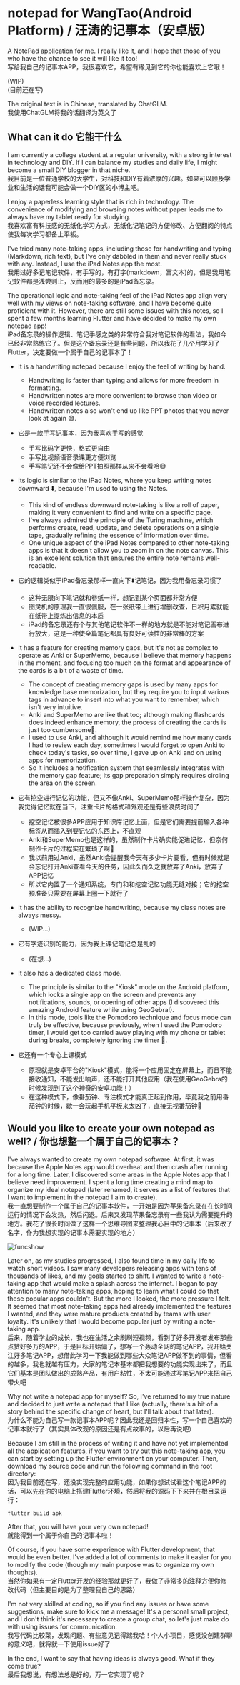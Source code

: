 # notepad for WangTao(Android Platform) / 汪涛的记事本（安卓版）

A NotePad application for me. I really like it, and I hope that those of you who have the chance to see it will like it too!\
写给我自己的记事本APP，我很喜欢它，希望有缘见到它的你也能喜欢上它哦！

(WIP) \
(目前还在写)

The original text is in Chinese, translated by ChatGLM.\
我使用ChatGLM将我的话翻译为英文了

## What can it do 它能干什么
I am currently a college student at a regular university, with a strong interest in technology and DIY. If I can balance my studies and daily life, I might become a small DIY blogger in that niche.\
我目前是一位普通学校的大学生，对科技和DIY有着浓厚的兴趣。如果可以顾及学业和生活的话我可能会做一个DIY区的小博主吧。

I enjoy a paperless learning style that is rich in technology. The convenience of modifying and browsing notes without paper leads me to always have my tablet ready for studying.\
我喜欢富有科技感的无纸化学习方式，无纸化记笔记的方便修改、方便翻阅的特点使我每次学习都备上平板。

I've tried many note-taking apps, including those for handwriting and typing (Markdown, rich text), but I've only dabbled in them and never really stuck with any. Instead, I use the iPad Notes app the most.\
我用过好多记笔记软件，有手写的，有打字(markdown，富文本)的，但是我用笔记软件都是浅尝则止，反而用的最多的是iPad备忘录。

The operational logic and note-taking feel of the iPad Notes app align very well with my views on note-taking software, and I have become quite proficient with it. However, there are still some issues with this notes, so I spent a few months learning Flutter and have decided to make my own notepad app!\
iPad备忘录的操作逻辑、笔记手感之类的非常符合我对笔记软件的看法，我如今已经非常熟练它了。但是这个备忘录还是有些问题，所以我花了几个月学习了Flutter，决定要做一个属于自己的记事本了！

- It is a handwriting notepad because I enjoy the feel of writing by hand.
    - Handwriting is faster than typing and allows for more freedom in formatting.
    - Handwritten notes are more convenient to browse than video or voice recorded lectures.
    - Handwritten notes also won't end up like PPT photos that you never look at again 😅.
- 它是一款手写记事本，因为我喜欢手写的感觉
    - 手写比码字更快，格式更自由
    - 手写比视频语音录课更方便浏览
    - 手写笔记还不会像给PPT拍照那样从来不会看哈😅

- Its logic is similar to the iPad Notes, where you keep writing notes downward ⬇️, because I'm used to using the Notes.
    - This kind of endless downward note-taking is like a roll of paper, making it very convenient to find and write on a specific page.
    - I've always admired the principle of the Turing machine, which performs create, read, update, and delete operations on a single tape, gradually refining the essence of information over time.
    - One unique aspect of the iPad Notes compared to other note-taking apps is that it doesn't allow you to zoom in on the note canvas. This is an excellent solution that ensures the entire note remains well-readable.
- 它的逻辑类似于iPad备忘录那样一直向下⬇️记笔记，因为我用备忘录习惯了
    - 这种无限向下笔记就和卷纸一样，想记到某个页面都非常方便
    - 图灵机的原理我一直很佩服，在一张纸带上进行增删改查，日积月累就能在纸带上提炼出信息的本质
    - iPad的备忘录还有个与其他笔记软件不一样的地方就是不能对笔记画布进行放大，这是一种使全篇笔记都具有良好可读性的非常棒的方案

- It has a feature for creating memory gaps, but it's not as complex to operate as Anki or SuperMemo, because I believe that memory happens in the moment, and focusing too much on the format and appearance of the cards is a bit of a waste of time.
    - The concept of creating memory gaps is used by many apps for knowledge base memorization, but they require you to input various tags in advance to insert into what you want to remember, which isn't very intuitive.
    - Anki and SuperMemo are like that too; although making flashcards does indeed enhance memory, the process of creating the cards is just too cumbersome🤔.
    - I used to use Anki, and although it would remind me how many cards I had to review each day, sometimes I would forget to open Anki to check today's tasks, so over time, I gave up on Anki and on using apps for memorization.
    - So it includes a notification system that seamlessly integrates with the memory gap feature; its gap preparation simply requires circling the area on the screen.
- 它有挖空进行记忆的功能，但又不像Anki、SuperMemo那样操作复杂，因为我觉得记忆就在当下，注重卡片的格式和外观还是有些浪费时间了
    - 挖空记忆被很多APP应用于知识库记忆上面，但是它们需要提前输入各种标签从而插入到要记忆的东西上，不直观
    - Anki和SuperMemo也是这样的，虽然制作卡片确实能促进记忆，但奈何制作卡片的过程实在繁琐了啊🤔
    - 我以前用过Anki，虽然Anki会提醒我今天有多少卡片要看，但有时候就是会忘记打开Anki查看今天的任务，因此久而久之就放弃了Anki，放弃了APP记忆
    - 所以它内置了一个通知系统，专门和和挖空记忆功能无缝对接；它的挖空预准备只需要在屏幕上圈一下就行了

- It has the ability to recognize handwriting, because my class notes are always messy.
    - (WIP...)
- 它有字迹识别的能力，因为我上课记笔记总是乱的
    - (在想...)

- It also has a dedicated class mode.
    - The principle is similar to the "Kiosk" mode on the Android platform, which locks a single app on the screen and prevents any notifications, sounds, or opening of other apps (I discovered this amazing Android feature while using GeoGebra!).
    - In this mode, tools like the Pomodoro technique and focus mode can truly be effective, because previously, when I used the Pomodoro timer, I would get too carried away playing with my phone or tablet during breaks, completely ignoring the timer 🤣.
- 它还有一个专心上课模式
    - 原理就是安卓平台的"Kiosk"模式，能将一个应用固定在屏幕上，而且不能接收通知，不能发出响声，还不能打开其他应用（我在使用GeoGebra的时候发现到了这个神奇的安卓功能！）
    - 在这种模式下，像番茄钟、专注模式才能真正起到作用，毕竟我之前用番茄钟的时候，歇一会玩起手机平板来太凶了，直接无视番茄钟🤣

## Would you like to create your own notepad as well? / 你也想整一个属于自己的记事本？

I've always wanted to create my own notepad software. At first, it was because the Apple Notes app would overheat and then crash after running for a long time. Later, I discovered some areas in the Apple Notes app that I believe need improvement. I spent a long time creating a mind map to organize my ideal notepad (later renamed, it serves as a list of features that I want to implement in the notepad I aim to create).\
我一直想要制作一个属于自己的记事本软件，一开始是因为苹果备忘录在在长时间运行的情况下会发热，然后闪退。后来又发现苹果备忘录有一些我认为需要提升的地方。我花了很长时间做了这样一个思维导图来整理我心目中的记事本（后来改了名字，作为我想实现的记事本需要实现的地方）

![funcshow](funcshow.jpg)

Later on, as my studies progressed, I also found time in my daily life to watch short videos. I saw many developers releasing apps with tens of thousands of likes, and my goals started to shift. I wanted to write a note-taking app that would make a splash across the internet. I began to pay attention to many note-taking apps, hoping to learn what I could do that these popular apps couldn't. But the more I looked, the more pressure I felt. It seemed that most note-taking apps had already implemented the features I wanted, and they were mature products created by teams with user loyalty. It's unlikely that I would become popular just by writing a note-taking app.\
后来，随着学业的成长，我也在生活之余刷刷短视频，看到了好多开发者发布那些点赞好多万的APP，于是目标开始偏了，想写一个轰动全网的笔记APP，我开始关注好多笔记APP，想借此学习一下我能做到哪些大众笔记APP做不到的事情，但看的越多，我也就越有压力，大家的笔记本基本都把我想要的功能实现出来了，而且它们基本是团队做出的成熟产品，有用户粘性，不太可能通过写笔记APP来把自己带火吧

Why not write a notepad app for myself? So, I've returned to my true nature and decided to just write a notepad that I like (actually, there's a bit of a story behind the specific change of heart, but I'll talk about that later).\
为什么不能为自己写一款记事本APP呢？因此我还是回归本性，写一个自己喜欢的记事本就行了（其实具体改观的原因还是有点故事的，以后再说吧）

Because I am still in the process of writing it and have not yet implemented all the application features, if you want to try out this note-taking app, you can start by setting up the Flutter environment on your computer. Then, download my source code and run the following command in the root directory:\
因为我目前还在写，还没实现完整的应用功能，如果你想试试看这个笔记APP的话，可以先在你的电脑上搭建Flutter环境，然后将我的源码下下来并在根目录运行：
```bash
flutter build apk
```
After that, you will have your very own notepad!\
就能得到一个属于你自己的记事本啦！

Of course, if you have some experience with Flutter development, that would be even better. I've added a lot of comments to make it easier for you to modify the code (though my main purpose was to organize my own thoughts).\
当然你如果有一定Flutter开发的经验那就更好了，我做了非常多的注释方便你修改代码（但主要目的是为了整理我自己的思路）

I'm not very skilled at coding, so if you find any issues or have some suggestions, make sure to kick me a message! It's a personal small project, and I don't think it's necessary to create a group chat, so let's just make do with using issues for communication.\
我写代码比较菜，发现问题、有些意见记得踹我哈！个人小项目，感觉没创建群聊的意义吧，就将就一下使用issue好了

In the end, I want to say that having ideas is always good. What if they come true?\
最后我想说，有想法总是好的，万一它实现了呢？